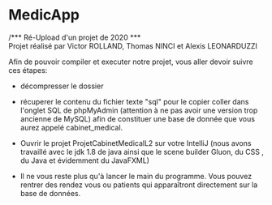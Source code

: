 # MedicApp
/*** Ré-Upload d'un projet de 2020 ***\
Projet réalisé par Victor ROLLAND, Thomas NINCI et Alexis LEONARDUZZI 

Afin de pouvoir compiler et executer notre projet,
	vous aller devoir suivre ces étapes:

- décompresser le dossier

- récuperer le contenu du fichier texte "sql" pour le copier coller dans l'onglet SQL de 
	phpMyAdmin (attention à ne pas avoir une version trop ancienne de MySQL) afin de
	 constituer une base de donnée que vous aurez appelé cabinet_medical.

- Ouvrir le projet ProjetCabinetMedicalL2 sur votre IntelliJ (nous avons travaillé avec le 
	jdk 1.8 de java ainsi que le scene builder Gluon, du CSS , du Java et évidemment du JavaFXML)

- Il ne vous reste plus qu'à lancer le main du programme. Vous pouvez rentrer des rendez vous ou 
	patients qui apparaîtront directement sur la base de données.
